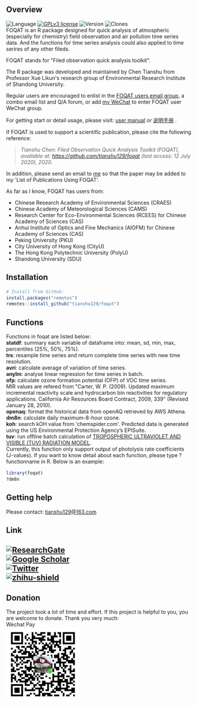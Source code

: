 
## Overview
![Language](https://img.shields.io/badge/Language-R-blue.svg) [![GPLv3 license](https://img.shields.io/badge/License-GPLv3-success.svg)](http://perso.crans.org/besson/LICENSE.html)
![Version](https://img.shields.io/badge/Version-1.3.2-important) 
![Clones](https://img.shields.io/badge/Clones-329-Red)  
FOQAT is an R package designed for quick analysis of atmospheric (especially for chemistry) field observation and air pollution time series data. And the functions for time series analysis could also applied to time serires of any other fileds. 

FOQAT stands for "Filed observation quick analysis toolkit".

The R package was developed and maintained by Chen Tianshu from Professor Xue Likun's research group of Environmental Research Institute of Shandong University.  

Regular users are encouraged to enlist in the [FOQAT users email group](https://groups.google.com/d/forum/foqat), a combo email list and Q/A forum, or add [my WeChat](https://github.com/tianshu129/foqat/blob/master/img/wechat.jpg) to enter FOQAT user WeChat group.  


For getting start or detail usage, please visit: [user manual](https://github.com/tianshu129/foqat/blob/master/UserManual.md) or [说明手册](https://github.com/tianshu129/foqat/blob/master/%E8%AF%B4%E6%98%8E%E6%89%8B%E5%86%8C.md) .  

If FOQAT is used to support a scientific publication, please cite the following reference:

>*Tianshu Chen: Filed Observation Quick Analysis Toolkit (FOQAT), available at: https://github.com/tianshu129/foqat (last access: 12 July 2020), 2020.* 

In addition, please send an email to [me](mailto:tianshu129@163.com) so that the paper may be added to my 'List of Publications Using FOQAT'.  

As far as I know, FOQAT has users from: 
* Chinese Research Academy of Environmental Sciences (CRAES)
* Chinese Academy of Meteorological Sciences (CAMS)
* Research Center for Eco-Environmental Sciences (RCEES) for Chinese Academy of Sciences (CAS)
* Anhui Institute of Optics and Fine Mechanics (AIOFM) for Chinese Academy of Sciences (CAS)
* Peking University (PKU)
* City University of Hong Kong (CityU)
* The Hong Kong Polytechnic University (PolyU)
* Shandong University (SDU)

## Installation 

``` r
# Install from GitHub:
install.packages("remotes")
remotes::install_github("tianshu129/foqat")
```

## Functions
Functions in foqat are listed below:  
**statdf**: summary each variable of dataframe into: mean, sd, min, max, percentiles (25%, 50%, 75%).  
**trs**: resample time series and return complete time series with new time resolution.  
**avri**: calculate average of variation of time series.   
**anylm**: analyse linear regression for time series in batch.  
**ofp**: calculate ozone formation potential (OFP) of VOC time series.  
MIR values are refered from "Carter, W. P. (2009). Updated maximum incremental reactivity scale and hydrocarbon bin reactivities for regulatory applications. California Air Resources Board Contract, 2009, 339" (Revised January 28, 2010).  
**openaq**: format the historical data from openAQ retrieved by AWS Athena.  
**dm8n**: calculate daily maximum-8-hour ozone.  
**koh**: search kOH value from 'chemspider.com'. Predicted data is generated using the US Environmental Protection Agency’s EPISuite.  
**tuv**: run offline batch calculation of [TROPOSPHERIC ULTRAVIOLET AND VISIBLE (TUV) RADIATION MODEL](https://www2.acom.ucar.edu/modeling/tropospheric-ultraviolet-and-visible-tuv-radiation-model).  
Currently, this function only support output of photolysis rate coefficients (J-values). 
If you want to know detail about each function, please type ?functionname in R. Below is an example:

``` r
library(foqat)
?dm8n
```

## Getting help

Please contact: tianshu129@163.com

## Link
[![ResearchGate](https://img.shields.io/badge/ResearchGate-Tianshu%20Chen-00CCBB)](https://www.researchgate.net/profile/Tianshu_Chen)   
[![Google Scholar](https://img.shields.io/badge/GoogleScholar-Tianshu%20Chen-red)](https://scholar.google.com/citations?user=VfnzOQgAAAAJ&hl=en)  
[![Twitter](https://img.shields.io/twitter/follow/tichpi.svg?style=social&label=@tichpi)](https://twitter.com/tichpi)  
[![zhihu-shield]][zhihu]  
--------------------------------
[zhihu]:https://www.zhihu.com/people/chen-xiao-tian-92-92 "我的知乎，欢迎关注"
[zhihu-shield]:https://img.shields.io/badge/dynamic/json?color=0084ff&logo=zhihu&label=TichPi&query=%24.data.totalSubs&url=https%3A%2F%2Fapi.spencerwoo.com%2Fsubstats%2F%3Fsource%3Dzhihu%26queryKey%3Dchen-xiao-tian-92-92

## Donation

The project took a lot of time and effort. If this project is helpful to you, you are welcome to donate. Thank you very much:  
Wechat Pay  
<img src="./img/donation.jpg" width="200" height="200" alt="支付" align=center>
